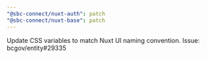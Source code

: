 ```yaml
---
"@sbc-connect/nuxt-auth": patch
"@sbc-connect/nuxt-base": patch
---
```


Update CSS variables to match Nuxt UI naming convention. Issue: bcgov/entity#29335
